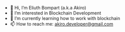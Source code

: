 - 👋 Hi, I’m Eliuth Bompart (a.k.a Akiro)
- 👀 I’m interested in Blockchain Development
- 🌱 I’m currently learning how to work with blockchain
- 📫 How to reach me: akiro.developer@gmail.com

